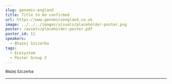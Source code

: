 ```yaml
---
slug: genomic-england
title: Title to be confirmed
url: https://www.genomicsengland.co.uk
image: ../../../images/visuals/placeholder-poster.png
poster: /assets/placeholder-poster.pdf
poster_id: 11
speakers:
  - Błażej Szczerba
tags:
  - Ecosystem
  - Poster Group 2
---
```


<div className="mb-8">
  <small className="typo-small">
    Błażej Szczerba
  </small>
</div>

<hr className="border-t border-gray-50 mb-4 opacity-20" />

